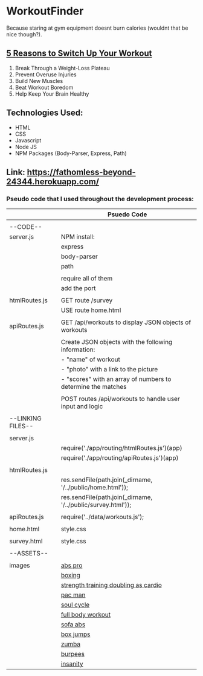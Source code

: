 # WorkoutFinder

Because staring at gym equipment doesnt burn calories (wouldnt that be nice though?).

## [5 Reasons to Switch Up Your Workout](http://www.onemedical.com/blog/live-well/7-reasons-to-switch-up-your-workout/) 

1. Break Through a Weight-Loss Plateau
2. Prevent Overuse Injuries
3. Build New Muscles
4. Beat Workout Boredom
5. Help Keep Your Brain Healthy


## Technologies Used:

* HTML
* CSS
* Javascript
* Node JS
* NPM Packages (Body-Parser, Express, Path)

## Link: https://fathomless-beyond-24344.herokuapp.com/


### Pseudo code that I used throughout the development process:
| | Psuedo Code
------------ | -------------
| |
--CODE-- | | 
server.js | NPM install:
| | express
| | body-parser
| | path
| |
| | require all of them
| | add the port
| |
htmlRoutes.js | GET route /survey
| | USE route home.html
| |
apiRoutes.js | GET /api/workouts to display JSON objects of workouts
| | 
| | Create JSON objects with the following information:
| | - "name" of workout
| | - "photo" with a link to the picture
| | - "scores" with an array of numbers to determine the matches
| | 
| | POST routes /api/workouts to handle user input and logic
| | 
--LINKING FILES-- | | 
| | 
server.js | |
| | require('./app/routing/htmlRoutes.js')(app)
| | require('./app/routing/apiRoutes.js')(app) 
| |
htmlRoutes.js | |
| | res.sendFile(path.join(_dirname, '/../public/home.html'));
| | res.sendFile(path.join(_dirname, '/../public/survey.html'));
| | 
apiRoutes.js | require('../data/workouts.js');
| | 
home.html | style.css
| | 
survey.html | style.css
| | 
--ASSETS-- | |
| | 
images | [abs pro](https://pbs.twimg.com/media/C4ASJdSWIAILhom.jpg)
| | [boxing](https://s-media-cache-ak0.pinimg.com/736x/a0/ed/af/a0edaf61a41c5ca13234e7338d8b23e7.jpg)
| | [strength training doubling as cardio](http://www.womenshealthmag.com/sites/womenshealthmag.com/files/2015/06/30/strength-training-workout-that-doubles-as-cardio11_0.jpg)
| | [pac man](https://s-media-cache-ak0.pinimg.com/originals/78/59/a1/7859a1df0b681cb233288f15ff655063.jpg)
| | [soul cycle](http://159.203.208.244/wp-content/uploads/2015/04/Soul-3.jpg)
| | [full body workout](https://s-media-cache-ak0.pinimg.com/736x/81/ee/75/81ee7551ea7ffd54ef1b79b4b4118551--no-excuses-workout-everyday-workout.jpg)
| | [sofa abs](https://s-media-cache-ak0.pinimg.com/736x/53/46/ab/5346abdac7d58577675dfbca6054fd3b.jpg)
| | [box jumps](http://woduniversity.com/wp-content/uploads/2016/07/im12-700x300.jpg)
| | [zumba](http://global-cdn.skinnyms.com/wp-content/uploads/2015/01/Ditch-the-Workout-Lets-Zumba1.png)
| | [burpees](https://s-media-cache-ak0.pinimg.com/736x/d9/4e/c4/d94ec4ee449811b1688daff33557520d.jpg)
| | [insanity](https://www.lifestyleupdated.com/wp-content/uploads/2012/10/shaun-t-insanity-group.jpg)

